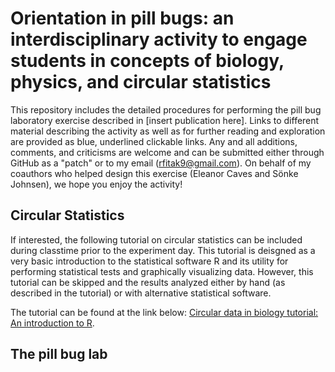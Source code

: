 # Orientation in pill bugs: an interdisciplinary activity to engage students in concepts of biology, physics, and circular statistics
This repository includes the detailed procedures for performing the pill bug laboratory exercise described in [insert publication here].  Links to different material describing the activity as well as for further reading and exploration are provided as blue, underlined clickable links. Any and all additions, comments, and criticisms are welcome and can be submitted either through GitHub as a "patch" or to my email (rfitak9@gmail.com).  On behalf of my coauthors who helped design this exercise (Eleanor Caves and Sönke Johnsen), we hope you enjoy the activity!

## Circular Statistics
If interested, the following tutorial on circular statistics can be included during classtime prior to the experiment day.  This tutorial is deisgned as a very basic introduction to the statistical software R and its utility for performing statistical tests and graphically visualizing data.  However, this tutorial can be skipped and the results analyzed either by hand (as described in the tutorial) or with alternative statistical software.

The tutorial can be found at the link below:
[Circular data in biology tutorial: An introduction to R](./Circular_data_exercise.md).


## The pill bug lab
